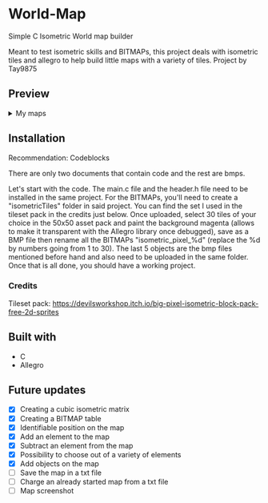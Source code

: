 # World-Map
Simple C Isometric World map builder

Meant to test isometric skills and BITMAPs, this project deals with isometric tiles and allegro to help build little maps with a variety of tiles.
Project by Tay9875

## Preview
<details>
  <summary>My maps</summary>
  <img src="https://github.com/Tay9875/World-Map/assets/96668181/c02b8d1d-0620-4112-8998-79e2063c63d7"/>
  <img src="https://github.com/Tay9875/World-Map/assets/96668181/6d382e73-07c6-4332-becf-a285c4a84761"/>
</details>

## Installation
Recommendation: Codeblocks

There are only two documents that contain code and the rest are bmps.

Let's start with the code. The main.c file and the header.h file need to be installed in the same project. 
For the BITMAPs, you'll need to create a "isometricTiles" folder in said project.
You can find the set I used in the tileset pack in the credits just below.
Once uploaded, select 30 tiles of your choice in the 50x50 asset pack and paint the background magenta (allows to make it transparent with the Allegro library once debugged), save as a BMP file then rename all the BITMAPs "isometric_pixel_%d" (replace the %d by numbers going from 1 to 30).
The last 5 objects are the bmp files mentioned before hand and also need to be uploaded in the same folder.
Once that is all done, you should have a working project.

### Credits
Tileset pack: https://devilsworkshop.itch.io/big-pixel-isometric-block-pack-free-2d-sprites

## Built with
- C
- Allegro

## Future updates
- [x] Creating a cubic isometric matrix 
- [x] Creating a BITMAP table
- [x] Identifiable position on the map
- [x] Add an element to the map
- [x] Subtract an element from the map
- [x] Possibility to choose out of a variety of elements
- [x] Add objects on the map
- [ ] Save the map in a txt file
- [ ] Charge an already started map from a txt file
- [ ] Map screenshot
